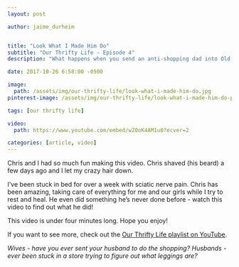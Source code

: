 ```yaml
---
layout: post

author: jaime_durheim


title: "Look What I Made Him Do"
subtitle: "Our Thrifty Life - Episode 4"
description: "What happens when you send an anti-shopping dad into Old Navy to get leggings for his daughters?"

date: 2017-10-26 6:58:00 -0500

image:
  path: /assets/img/our-thrifty-life/look-what-i-made-him-do.jpg
pinterest-image: /assets/img/our-thrifty-life/look-what-i-made-him-do-pinterest.png

tags: [our thrifty life]

video:
  path: https://www.youtube.com/embed/wZ0oK4AM1u0?ecver=2

categories: [article, video]
---
```


Chris and I had so much fun making this video. Chris shaved (his beard) a few days ago and I let my crazy hair down.

I’ve been stuck in bed for over a week with sciatic nerve pain. Chris has been amazing, taking care of everything for me and our girls while I try to rest and heal. He even did something he’s never done before - watch this video to find out what he did!

This video is under four minutes long. Hope you enjoy!

If you want to see more, check out the [Our Thrifty Life playlist on YouTube](https://www.youtube.com/playlist?list=PLfi4J9hdaYLxY2i6ic4ftJ4tWV58Sar7s).

_Wives - have you ever sent your husband to do the shopping? Husbands - ever been stuck in a store trying to figure out what leggings are?_

